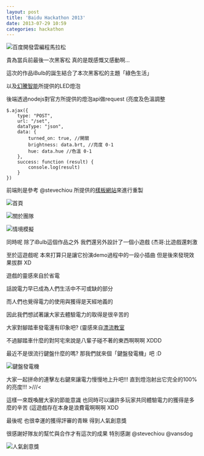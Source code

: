 ```yaml
---
layout: post
title: 'Baidu Hackathon 2013'
date: 2013-07-29 10:59
categories: hackathon
---
```

![百度開發雲編程馬拉松](http://i.imgur.com/Jed1G37.jpg)

貴為當兵前最後一次黑客松 真的是既感慨又感動啊...

<!--more-->

這次的作品iBulb的誕生結合了本次黑客松的主題「綠色生活」

以及[幻騰智能](http://huantengsmart.com/intro)所提供的LED燈泡

後端透過nodejs對官方所提供的燈泡api做request (亮度及色溫調整

```
$.ajax({
    type: "POST",
    url: "/set",
    dataType: "json",
    data: {
        turned_on: true, //開關
        brightness: data.brt, //亮度 0-1
        hue: data.hue //色溫 0-1
    },
    success: function (result) {
        console.log(result)
    }
})
```

前端則是參考 @stevechiou 所提供的[樣板網站](http://iweb-studio.com/wrapbootstrap/maxim/)來進行重製

![首頁](http://i.imgur.com/4N9OwHG.png)

![關於團隊](http://i.imgur.com/mEVLQyn.png)

![情境模擬](http://i.imgur.com/JnjeLKP.png)

同時呢 除了iBulb這個作品之外 我們還另外設計了一個小遊戲 (杰哥:比遊戲還刺激

至於這遊戲呢 本來打算只是讓它扮演demo過程中的一段小插曲 但是後來發現效果拔群 XD

遊戲的靈感來自於省電

話說電力早已成為人們生活中不可或缺的部分

而人們也覺得電力的使用與獲得是天經地義的

因此我們想試著讓大家去體驗電力的取得是很辛苦的

大家對腳踏車發電還有印象吧? (靈感來自[漂流教室](http://www.8comic.com/210.html)

不過腳踏車什麼的對阿宅來說是八輩子碰不著的東西啊啊啊 XDDD

最近不是很流行鍵盤什麼的嗎? 那我們就來個「鍵盤發電機」吧 :D

![鍵盤發電機](http://i.imgur.com/AjCqxeZ.png)

大家一起拼命的連擊左右鍵來讓電力慢慢地上升吧!!! 直到燈泡射出它完全的100%的亮度!!! >///<

這樣一來既喚醒大家的節能意識 也同時可以讓許多玩家共同體驗電力的獲得是多麼的辛苦 (這遊戲存在本身是浪費電啊啊啊 XDD

最後呢 也很幸運的獲得評審的青睞 得到人氣創意獎

很感謝好隊友的幫忙與合作才有這次的成果 特別感謝 @stevechiou @vansdog

![人氣創意獎](http://i.imgur.com/1J9Zm8U.jpg)
